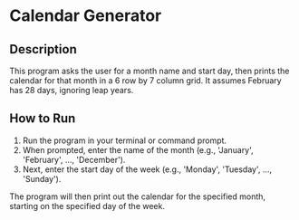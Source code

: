 # Calendar Generator

## Description
This program asks the user for a month name and start day, then prints the calendar for that month in a 6 row by 7 column grid. It assumes February has 28 days, ignoring leap years.

## How to Run
1. Run the program in your terminal or command prompt.
2. When prompted, enter the name of the month (e.g., 'January', 'February', ..., 'December').
3. Next, enter the start day of the week (e.g., 'Monday', 'Tuesday', ..., 'Sunday').

The program will then print out the calendar for the specified month, starting on the specified day of the week.